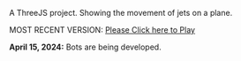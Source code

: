 A ThreeJS project. Showing the movement of jets on a plane. 

MOST RECENT VERSION: [Please Click here to Play](https://rawcdn.githack.com/alperenbutun/free-time-project/49ec580/index.html)

**April 15, 2024:** Bots are being developed.
